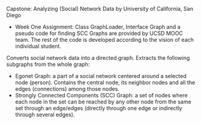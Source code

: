 Capstone: Analyzing (Social) Network Data by University of California, San Diego
- Week One Assignment: Class GraphLoader, Interface Graph and a pseudo code 
  for finding SCC Graphs are provided by UCSD MOOC team.
  The rest of the code is developed according to the vision of each individual student.

Converts social network data into a directed graph.
Extracts the following subgraphs from the whole graph:
- Egonet Graph: a part of a social network centered around 
  a selected node (person). Contains the central node, its neighbor nodes
  and all the edges (connections) among those nodes.
- Strongly Connected Components (SCC) Graph: a set of nodes 
  where each node in the set can be reached by any other node from
  the same set through an edge/edges (directly through one edge
  or indirectly through several edges).
